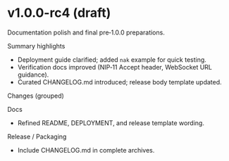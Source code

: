 # v1.0.0-rc4 (draft)

Documentation polish and final pre‑1.0.0 preparations.

Summary highlights

- Deployment guide clarified; added `nak` example for quick testing.
- Verification docs improved (NIP‑11 Accept header, WebSocket URL guidance).
- Curated CHANGELOG.md introduced; release body template updated.

Changes (grouped)

Docs
- Refined README, DEPLOYMENT, and release template wording.

Release / Packaging
- Include CHANGELOG.md in complete archives.

